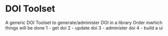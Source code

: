 # DOI Toolset
A generic DOI Toolset to generate/administer DOI in a library
Order inwhich things will be done
1 - get doi
2 - update doi
3 - administer doi
4 - build a ui
